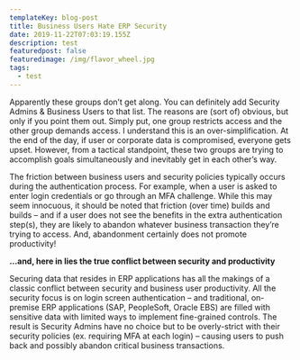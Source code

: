 ```yaml
---
templateKey: blog-post
title: Business Users Hate ERP Security
date: 2019-11-22T07:03:19.155Z
description: test
featuredpost: false
featuredimage: /img/flavor_wheel.jpg
tags:
  - test
---
```

Apparently these groups don’t get along. You can definitely add Security Admins & Business Users to that list. The reasons are (sort of) obvious, but only if you point them out. Simply put, one group restricts access and the other group demands access. I understand this is an over-simplification. At the end of the day, if user or corporate data is compromised, everyone gets upset. However, from a tactical standpoint, these two groups are trying to accomplish goals simultaneously and inevitably get in each other’s way.



The friction between business users and security policies typically occurs during the authentication process. For example, when a user is asked to enter login credentials or go through an MFA challenge. While this may seem innocuous, it should be noted that friction (over time) builds and builds – and if a user does not see the benefits in the extra authentication step(s), they are likely to abandon whatever business transaction they’re trying to access. And, abandonment certainly does not promote productivity!

**…and, here in lies the true conflict between security and productivity**

Securing data that resides in ERP applications has all the makings of a classic conflict between security and business user productivity. All the security focus is on login screen authentication – and traditional, on-premise ERP applications (SAP, PeopleSoft, Oracle EBS) are filled with sensitive data with limited ways to implement fine-grained controls. The result is Security Admins have no choice but to be overly-strict with their security policies (ex. requiring MFA at each login) – causing users to push back and possibly abandon critical business transactions.
